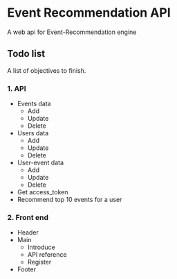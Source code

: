 # Event Recommendation API
A web api for Event-Recommendation engine

## Todo list
A list of objectives to finish.

### 1. API
- Events data
  - Add
  - Update
  - Delete
- Users data
  - Add
  - Update
  - Delete
- User-event data
  - Add
  - Update
  - Delete
- Get access_token
- Recommend top 10 events for a user

### 2. Front end
- Header
- Main
  - Introduce
  - API reference
  - Register
- Footer

